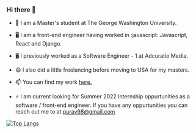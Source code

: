 ### Hi there 👋

- 📖 I am a Master's student at The George Washington University.
- 🖥️ I am a front-end engineer having worked in :javascript: Javascript, React and Django.
- 🖥️ I previously worked as a Software Engineer - 1 at Adcuratio Media.
- 😄 I also did a little freelancing before moving to USA for my masters.
- 📫 You can find my work [here.](https://purav-parekh.netlify.app)

- ⚡ I am current looking for Summer 2022 Internship oppurtunities as a software / front-end engineer. If you have any oppurtunities you can reach out me to at purav98@gmail.com

[![Top Langs](https://github-readme-stats.vercel.app/api/top-langs/?username=purav-parekh&layout=compact&hide=jupyter_notebook)](https://github.com/anuraghazra/github-readme-stats)

<!--
**purav-parekh/purav-parekh** is a ✨ _special_ ✨ repository because its `README.md` (this file) appears on your GitHub profile.

Here are some ideas to get you started:

- 🔭 I’m currently working on ...
- 🌱 I’m currently learning ...
- 👯 I’m looking to collaborate on ...
- 🤔 I’m looking for help with ...
- 💬 Ask me about ...
- 📫 How to reach me: ...
- 😄 Pronouns: ...
- ⚡ Fun fact: ...
-->
